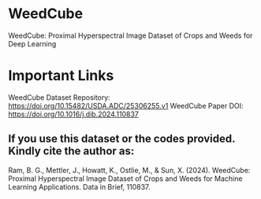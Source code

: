 # WeedCube
WeedCube: Proximal Hyperspectral Image Dataset of Crops and Weeds for Deep Learning

# Important Links
WeedCube Dataset Repository: https://doi.org/10.15482/USDA.ADC/25306255.v1
WeedCube Paper DOI: https://doi.org/10.1016/j.dib.2024.110837

## If you use this dataset or the codes provided. Kindly cite the author as:
Ram, B. G., Mettler, J., Howatt, K., Ostlie, M., & Sun, X. (2024). WeedCube: Proximal Hyperspectral Image Dataset of Crops and Weeds for Machine Learning Applications. Data in Brief, 110837.

